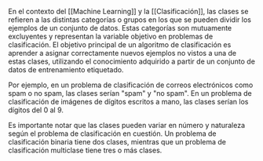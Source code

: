 En el contexto del [[Machine Learning]] y la [[Clasificación]], las clases se refieren a las distintas categorías o grupos en los que se pueden dividir los ejemplos de un conjunto de datos. Estas categorías son mutuamente excluyentes y representan la variable objetivo en problemas de clasificación. El objetivo principal de un algoritmo de clasificación es aprender a asignar correctamente nuevos ejemplos no vistos a una de estas clases, utilizando el conocimiento adquirido a partir de un conjunto de datos de entrenamiento etiquetado.

Por ejemplo, en un problema de clasificación de correos electrónicos como spam o no spam, las clases serían "spam" y "no spam". En un problema de clasificación de imágenes de dígitos escritos a mano, las clases serían los dígitos del 0 al 9.

Es importante notar que las clases pueden variar en número y naturaleza según el problema de clasificación en cuestión. Un problema de clasificación binaria tiene dos clases, mientras que un problema de clasificación multiclase tiene tres o más clases.